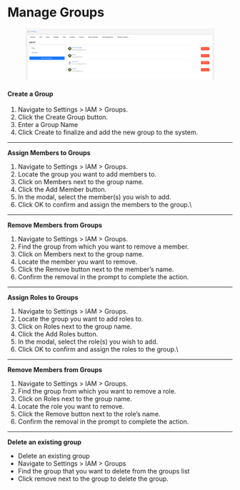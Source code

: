 # Manage Groups

<figure><img src="../../../.gitbook/assets/image (579).png" alt=""><figcaption></figcaption></figure>

#### Create a Group <a href="#docs-internal-guid-59f38a88-7fff-e21e-9d95-776553ce7a02" id="docs-internal-guid-59f38a88-7fff-e21e-9d95-776553ce7a02"></a>

1. Navigate to Settings > IAM > Groups.
2. Click the Create Group button.
3. Enter a Group Name
4. Click Create to finalize and add the new group to the system.



***

**Assign Members to Groups**

1. Navigate to Settings > IAM > Groups.
2. Locate the group you want to add members to.
3. Click on Members next to the group name.
4. Click the Add Member button.
5. In the modal, select the member(s) you wish to add.
6. Click OK to confirm and assign the members to the group.\


***

**Remove Members from Groups**

1. Navigate to Settings > IAM > Groups.
2. Find the group from which you want to remove a member.
3. Click on Members next to the group name.
4. Locate the member you want to remove.
5. Click the Remove button next to the member’s name.
6. Confirm the removal in the prompt to complete the action.



***

**Assign Roles to Groups**

1. Navigate to Settings > IAM > Groups.
2. Locate the group you want to add roles to.
3. Click on Roles next to the group name.
4. Click the Add Roles button.
5. In the modal, select the role(s) you wish to add.
6. Click OK to confirm and assign the roles to the group.\


***

**Remove Members from Groups**

1. Navigate to Settings > IAM > Groups.
2. Find the group from which you want to remove a role.
3. Click on Roles next to the group name.
4. Locate the role you want to remove.
5. Click the Remove button next to the role’s name.
6. Confirm the removal in the prompt to complete the action.



***

**Delete an existing group**

* Delete an existing group
* Navigate to Settings > IAM > Groups
* Find the group that you want to delete from the groups list
* Click remove next to the group to delete the group.

